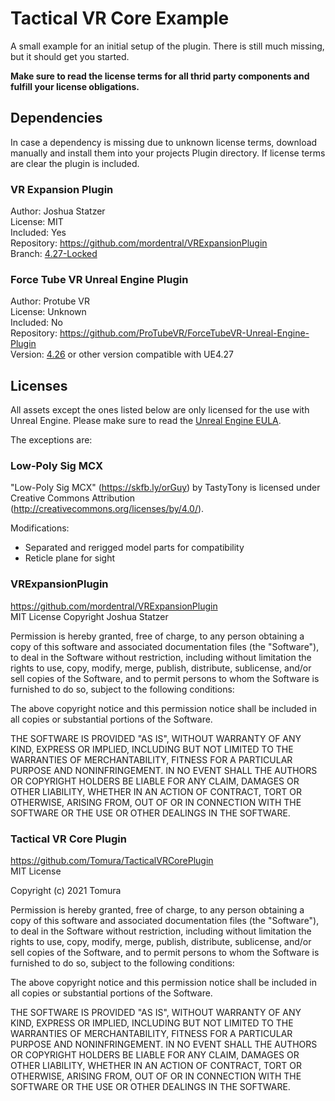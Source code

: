 # Tactical VR Core Example 

A small example for an initial setup of the plugin.
There is still much missing, but it should get you started.

**Make sure to read the license terms for all thrid party components and fulfill your license obligations.**

## Dependencies
In case a dependency is missing due to unknown license terms, download manually and install them into your projects Plugin directory. If license terms are clear the plugin is included.
### VR Expansion Plugin
Author: Joshua Statzer<br>
License: MIT<br>
Included: Yes<br>
Repository: https://github.com/mordentral/VRExpansionPlugin<br>
Branch: [4.27-Locked](https://github.com/mordentral/VRExpansionPlugin/tree/4.27-Locked)<br>

### Force Tube VR Unreal Engine Plugin
Author: Protube VR<br>
License: Unknown<br>
Included: No<br>
Repository: https://github.com/ProTubeVR/ForceTubeVR-Unreal-Engine-Plugin<br>
Version: [4.26](https://github.com/ProTubeVR/ForceTubeVR-Unreal-Engine-Plugin/tree/master/UE4%20Versions/4.26/ForceTubeVRForUE4) or other version compatible with UE4.27

## Licenses
All assets except the ones listed below are only licensed for the use with Unreal Engine. Please make sure to read the [Unreal Engine EULA](https://www.unrealengine.com/en-US/eula). 

The exceptions are:

### Low-Poly Sig MCX
"Low-Poly Sig MCX" (https://skfb.ly/orGuy) by TastyTony is licensed under Creative Commons Attribution (http://creativecommons.org/licenses/by/4.0/).

Modifications:
- Separated and rerigged model parts for compatibility
- Reticle plane for sight

### VRExpansionPlugin
https://github.com/mordentral/VRExpansionPlugin<br>
MIT License
Copyright Joshua Statzer

Permission is hereby granted, free of charge, to any person obtaining a copy
of this software and associated documentation files (the "Software"), to deal
in the Software without restriction, including without limitation the rights
to use, copy, modify, merge, publish, distribute, sublicense, and/or sell
copies of the Software, and to permit persons to whom the Software is
furnished to do so, subject to the following conditions:

The above copyright notice and this permission notice shall be included in all
copies or substantial portions of the Software.

THE SOFTWARE IS PROVIDED "AS IS", WITHOUT WARRANTY OF ANY KIND, EXPRESS OR
IMPLIED, INCLUDING BUT NOT LIMITED TO THE WARRANTIES OF MERCHANTABILITY,
FITNESS FOR A PARTICULAR PURPOSE AND NONINFRINGEMENT. IN NO EVENT SHALL THE
AUTHORS OR COPYRIGHT HOLDERS BE LIABLE FOR ANY CLAIM, DAMAGES OR OTHER
LIABILITY, WHETHER IN AN ACTION OF CONTRACT, TORT OR OTHERWISE, ARISING FROM,
OUT OF OR IN CONNECTION WITH THE SOFTWARE OR THE USE OR OTHER DEALINGS IN THE
SOFTWARE.

### Tactical VR Core Plugin
https://github.com/Tomura/TacticalVRCorePlugin<br>
MIT License

Copyright (c) 2021 Tomura

Permission is hereby granted, free of charge, to any person obtaining a copy
of this software and associated documentation files (the "Software"), to deal
in the Software without restriction, including without limitation the rights
to use, copy, modify, merge, publish, distribute, sublicense, and/or sell
copies of the Software, and to permit persons to whom the Software is
furnished to do so, subject to the following conditions:

The above copyright notice and this permission notice shall be included in all
copies or substantial portions of the Software.

THE SOFTWARE IS PROVIDED "AS IS", WITHOUT WARRANTY OF ANY KIND, EXPRESS OR
IMPLIED, INCLUDING BUT NOT LIMITED TO THE WARRANTIES OF MERCHANTABILITY,
FITNESS FOR A PARTICULAR PURPOSE AND NONINFRINGEMENT. IN NO EVENT SHALL THE
AUTHORS OR COPYRIGHT HOLDERS BE LIABLE FOR ANY CLAIM, DAMAGES OR OTHER
LIABILITY, WHETHER IN AN ACTION OF CONTRACT, TORT OR OTHERWISE, ARISING FROM,
OUT OF OR IN CONNECTION WITH THE SOFTWARE OR THE USE OR OTHER DEALINGS IN THE
SOFTWARE.